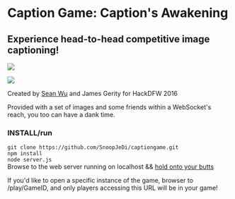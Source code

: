 # Caption Game: Caption's Awakening

## Experience head-to-head competitive image captioning!

![](http://i.imgur.com/epSvanX.png)

![](http://i.imgur.com/zgS7ikt.png)

Created by [Sean Wu](http://github.com/wuphysics87) and James Gerity for HackDFW 2016

Provided with a set of images and some friends within a WebSocket's reach, you too can have a dank time.

### INSTALL/run

`git clone https://github.com/SnoopJeDi/captiongame.git`  
`npm install`  
`node server.js`  
Browse to the web server running on localhost && [hold onto your butts](http://butt.holdings)

If you'd like to open a specific instance of the game, browser to /play/GameID, and only players accessing this URL will be in your game!
